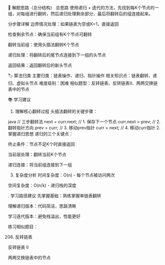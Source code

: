 📝 解题思路（总分结构）
总思路
使用递归 + 迭代的方法，先找到每K个节点的一组，对每组进行翻转，然后递归处理剩余部分，最后将翻转后的组连接起来。

分步骤详解
边界情况处理：如果链表为空或K=1，直接返回

检查剩余节点：确保当前组有K个节点可翻转

翻转当前组：使用头插法翻转K个节点

递归处理：将翻转后的尾节点连接到下一组的头节点

返回结果：返回翻转后的新头节点

🏷️ 算法归类
主要归类：链表操作、递归、指针操作
相关知识点：链表翻转、递归、虚拟头节点
难度级别：困难
相似题型：反转链表、反转链表II、两两交换链表中的节点

📚 学习建议
1. 理解核心翻转过程
   头插法翻转的关键步骤：

java
// 三步翻转法
next = curr.next;      // 1. 保存下一个节点
curr.next = prev;      // 2. 翻转指针方向
prev = curr;           // 3. 移动prev指针
curr = next;           // 4. 移动curr指针
2. 掌握递归思想
   递归的三个关键点：

终止条件：节点不足K个时直接返回

当前层处理：翻转当前K个节点

递归连接：将当前组连接到下一组

3. 复杂度分析
   时间复杂度：O(n) - 每个节点被访问两次

空间复杂度：O(n/k) - 递归栈的深度

. 学习路径建议
先掌握基础：熟练掌握单链表翻转

理解递归版本：代码简洁，思路清晰

学习迭代版本：避免栈溢出，性能更好

练习相似题目：

206. 反转链表

反转链表 II

两两交换链表中的节点

